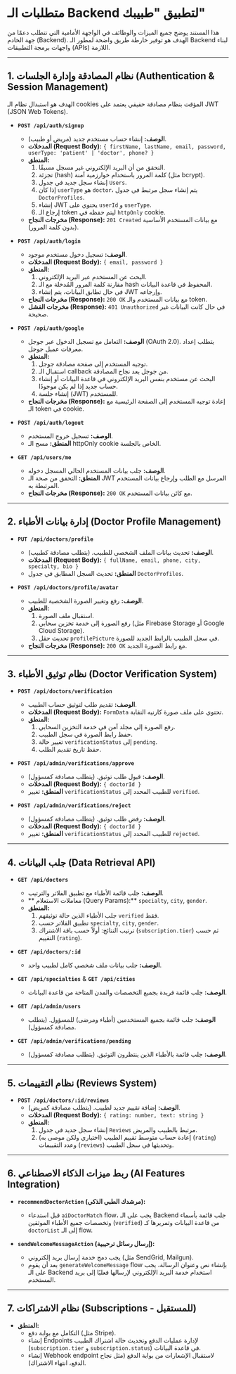 # متطلبات الـ Backend لتطبيق "طبيبك"

هذا المستند يوضح جميع الميزات والوظائف في الواجهة الأمامية التي تتطلب دعمًا من جهة الخادم (Backend). الهدف هو توفير خارطة طريق واضحة لمطور الـ Backend لبناء واجهات برمجة التطبيقات (APIs) اللازمة.

---

## 1. نظام المصادقة وإدارة الجلسات (Authentication & Session Management)

الهدف هو استبدال نظام الـ cookies المؤقت بنظام مصادقة حقيقي يعتمد على JWT (JSON Web Tokens).

-   **`POST /api/auth/signup`**
    -   **الوصف:** إنشاء حساب مستخدم جديد (مريض أو طبيب).
    -   **المدخلات (Request Body):** `{ firstName, lastName, email, password, userType: 'patient' | 'doctor', phone? }`
    -   **المنطق:**
        1.  التحقق من أن البريد الإلكتروني غير مسجل مسبقًا.
        2.  تجزئة (hash) كلمة المرور باستخدام خوارزمية آمنة (مثل bcrypt).
        3.  إنشاء سجل جديد في جدول `Users`.
        4.  إذا كان `userType` هو `doctor`، يتم إنشاء سجل مرتبط في جدول `DoctorProfiles`.
        5.  إنشاء JWT يحتوي على `userId` و `userType`.
        6.  إرجاع الـ token ليتم حفظه في `httpOnly` cookie.
    -   **مخرجات النجاح (Response):** `201 Created` مع بيانات المستخدم الأساسية (بدون كلمة المرور).

-   **`POST /api/auth/login`**
    -   **الوصف:** تسجيل دخول مستخدم موجود.
    -   **المدخلات (Request Body):** `{ email, password }`
    -   **المنطق:**
        1.  البحث عن المستخدم عبر البريد الإلكتروني.
        2.  مقارنة كلمة المرور المُدخلة مع الـ hash المحفوظ في قاعدة البيانات.
        3.  في حال تطابق البيانات، يتم إنشاء JWT وإرجاعه.
    -   **مخرجات النجاح (Response):** `200 OK` مع بيانات المستخدم والـ token.
    -   **مخرجات الفشل (Response):** `401 Unauthorized` في حال كانت البيانات غير صحيحة.

-   **`POST /api/auth/google`**
    -   **الوصف:** التعامل مع تسجيل الدخول عبر جوجل (OAuth 2.0). يتطلب إعداد معرفات عميل جوجل.
    -   **المنطق:**
        1.  توجيه المستخدم إلى صفحة مصادقة جوجل.
        2.  استقبال الـ callback من جوجل بعد نجاح المصادقة.
        3.  البحث عن مستخدم بنفس البريد الإلكتروني في قاعدة البيانات أو إنشاء حساب جديد إذا لم يكن موجودًا.
        4.  إنشاء جلسة (JWT) للمستخدم.
    -   **مخرجات النجاح (Response):** إعادة توجيه المستخدم إلى الصفحة الرئيسية مع الـ token في cookie.

-   **`POST /api/auth/logout`**
    -   **الوصف:** تسجيل خروج المستخدم.
    -   **المنطق:** مسح الـ httpOnly cookie الخاص بالجلسة.

-   **`GET /api/users/me`**
    -   **الوصف:** جلب بيانات المستخدم الحالي المسجل دخوله.
    -   **المنطق:** التحقق من صحة الـ JWT المرسل مع الطلب وإرجاع بيانات المستخدم المرتبطة به.
    -   **مخرجات النجاح (Response):** `200 OK` مع كائن بيانات المستخدم.

---

## 2. إدارة بيانات الأطباء (Doctor Profile Management)

-   **`PUT /api/doctors/profile`**
    -   **الوصف:** تحديث بيانات الملف الشخصي للطبيب. (يتطلب مصادقة كطبيب).
    -   **المدخلات (Request Body):** `{ fullName, email, phone, city, specialty, bio }`
    -   **المنطق:** تحديث السجل المطابق في جدول `DoctorProfiles`.

-   **`POST /api/doctors/profile/avatar`**
    -   **الوصف:** رفع وتغيير الصورة الشخصية للطبيب.
    -   **المنطق:**
        1.  استقبال ملف الصورة.
        2.  رفع الصورة إلى خدمة تخزين سحابي (مثل Firebase Storage أو Google Cloud Storage).
        3.  تحديث حقل `profilePicture` في سجل الطبيب بالرابط الجديد للصورة.
    -   **مخرجات النجاح (Response):** `200 OK` مع رابط الصورة الجديد.

---

## 3. نظام توثيق الأطباء (Doctor Verification System)

-   **`POST /api/doctors/verification`**
    -   **الوصف:** تقديم طلب لتوثيق حساب الطبيب.
    -   **المدخلات (Request Body):** `FormData` تحتوي على ملف صورة كارنيه النقابة.
    -   **المنطق:**
        1.  رفع الصورة إلى مجلد آمن في خدمة التخزين السحابي.
        2.  حفظ رابط الصورة في سجل الطبيب.
        3.  تغيير حالة `verificationStatus` إلى `pending`.
        4.  حفظ تاريخ تقديم الطلب.

-   **`POST /api/admin/verifications/approve`**
    -   **الوصف:** قبول طلب توثيق. (يتطلب مصادقة كمسؤول).
    -   **المدخلات (Request Body):** `{ doctorId }`
    -   **المنطق:** تغيير `verificationStatus` للطبيب المحدد إلى `verified`.

-   **`POST /api/admin/verifications/reject`**
    -   **الوصف:** رفض طلب توثيق. (يتطلب مصادقة كمسؤول).
    -   **المدخلات (Request Body):** `{ doctorId }`
    -   **المنطق:** تغيير `verificationStatus` للطبيب المحدد إلى `rejected`.

---

## 4. جلب البيانات (Data Retrieval API)

-   **`GET /api/doctors`**
    -   **الوصف:** جلب قائمة الأطباء مع تطبيق الفلاتر والترتيب.
    -   ** معاملات الاستعلام (Query Params):** `specialty`, `city`, `gender`.
    -   **المنطق:**
        1.  جلب الأطباء الذين حالة توثيقهم `verified` فقط.
        2.  تطبيق الفلاتر حسب `specialty`, `city`, `gender`.
        3.  ترتيب النتائج: أولاً حسب باقة الاشتراك (`subscription.tier`) ثم حسب التقييم (`rating`).

-   **`GET /api/doctors/:id`**
    -   **الوصف:** جلب بيانات ملف شخصي كامل لطبيب واحد.

-   **`GET /api/specialties`** & **`GET /api/cities`**
    -   **الوصف:** جلب قائمة فريدة بجميع التخصصات والمدن المتاحة من قاعدة البيانات.

-   **`GET /api/admin/users`**
    -   **الوصف:** جلب قائمة بجميع المستخدمين (أطباء ومرضى) للمسؤول. (يتطلب مصادقة كمسؤول).

-   **`GET /api/admin/verifications/pending`**
    -   **الوصف:** جلب قائمة بالأطباء الذين ينتظرون التوثيق. (يتطلب مصادقة كمسؤول).

---

## 5. نظام التقييمات (Reviews System)

-   **`POST /api/doctors/:id/reviews`**
    -   **الوصف:** إضافة تقييم جديد لطبيب. (يتطلب مصادقة كمريض).
    -   **المدخلات (Request Body):** `{ rating: number, text: string }`
    -   **المنطق:**
        1.  إنشاء سجل جديد في جدول `Reviews` مرتبط بالطبيب والمريض.
        2.  (اختياري ولكن موصى به) إعادة حساب متوسط تقييم الطبيب (`rating`) وعدد التقييمات (`reviews`) وتحديثها في سجل الطبيب.

---

## 6. ربط ميزات الذكاء الاصطناعي (AI Features Integration)

-   **`recommendDoctorAction` (مرشدك الطبي الذكي):**
    -   قبل استدعاء `aiDoctorMatch` flow، يجب على الـ Backend جلب قائمة بأسماء وتخصصات جميع الأطباء الموثقين (`verified`) من قاعدة البيانات وتمريرها كـ `doctorList` إلى الـ flow.

-   **`sendWelcomeMessageAction` (إرسال رسائل ترحيبية):**
    -   يجب دمج خدمة إرسال بريد إلكتروني (مثل SendGrid, Mailgun).
    -   بعد أن يقوم `generateWelcomeMessage` flow بإنشاء نص وعنوان الرسالة، يجب على الـ Backend استخدام خدمة البريد الإلكتروني لإرسالها فعليًا إلى بريد المستخدم.

---

## 7. نظام الاشتراكات (Subscriptions - للمستقبل)

-   **المنطق:**
    -   التكامل مع بوابة دفع (مثل Stripe).
    -   إنشاء Endpoints لإدارة عمليات الدفع وتحديث حالة اشتراك الطبيب (`subscription.tier` و `subscription.status`) في قاعدة البيانات.
    -   إنشاء Webhook endpoint لاستقبال الإشعارات من بوابة الدفع (مثل نجاح الدفع، انتهاء الاشتراك).
